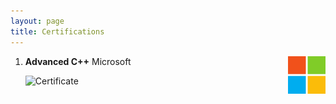 ```yaml
---
layout: page
title: Certifications
---
```



<!---1. ![Microsoft](/assets/icons/microsoft.png){:height="60" width="60" border-radius="0"} --->
1.	**Advanced C++**
	Microsoft <img align="right" width="60" height="60" src="/assets/icons/microsoft.png">
	
	![Certificate](https://courses.edx.org/certificates/5bc13c9ca74f41f0b868bd8c8100c2f8)
